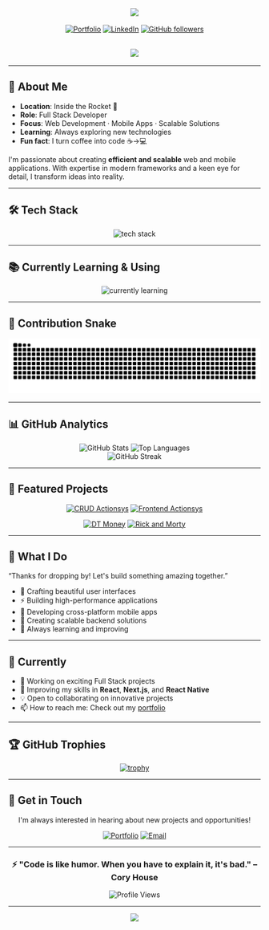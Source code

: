 <div align="center">
  
  <img src="https://capsule-render.vercel.app/api?type=waving&color=gradient&customColorList=6,11,20&height=200&section=header&text=Guilherme%20Santos&fontAlign=50&fontAlignY=35&desc=Full%20Stack%20Developer&descAlign=50&descAlignY=57&animation=fadeIn"/>

[![Portfolio](https://img.shields.io/badge/Portfolio-gsantos.vercel.app-000?style=for-the-badge&logo=vercel&logoColor=white)](https://gsantos.vercel.app)
[![LinkedIn](https://img.shields.io/badge/LinkedIn-Connect-0A66C2?style=for-the-badge&logo=linkedin&logoColor=white)](https://www.linkedin.com/in/guilherme-santos-652b49174/)
[![GitHub followers](https://img.shields.io/github/followers/guuilhermessantos?style=for-the-badge&logo=github&logoColor=white)](https://github.com/guuilhermessantos)

  <br/>
  <img src="https://readme-typing-svg.demolab.com?font=Inter&weight=600&size=22&duration=3000&pause=1000&color=58A6FF&center=true&vCenter=true&width=780&lines=React%2C+Next.js%2C+React+Native+%2B+Node.js;Clean%2C+minimalist%2C+and+scalable+interfaces;Shipping+reliable+web+%2B+mobile+experiences"/>

</div>

---

## 🚀 About Me

- **Location**: Inside the Rocket 🚀
- **Role**: Full Stack Developer
- **Focus**: Web Development · Mobile Apps · Scalable Solutions
- **Learning**: Always exploring new technologies
- **Fun fact**: I turn coffee into code ☕→💻

I'm passionate about creating **efficient and scalable** web and mobile applications. With expertise in modern frameworks and a keen eye for detail, I transform ideas into reality.

---

## 🛠️ Tech Stack

<div align="center">

  <img alt="tech stack" src="https://skillicons.dev/icons?i=react,nextjs,redux,ts,js,html,css,tailwind,styledcomponents,nodejs,express,postgres,docker,git,github,figma&perline=16"/>

</div>

---

## 📚 Currently Learning & Using

<div align="center">

  <img alt="currently learning" src="https://skillicons.dev/icons?i=python&perline=1"/>

</div>

---

## 🐍 Contribution Snake

<div align="center">
  <picture>
    <source media="(prefers-color-scheme: dark)" srcset="https://raw.githubusercontent.com/guuilhermessantos/guuilhermessantos/output/github-contribution-grid-snake-dark.svg" />
    <img alt="github contribution snake" src="https://raw.githubusercontent.com/guuilhermessantos/guuilhermessantos/output/github-contribution-grid-snake.svg" />
  </picture>

</div>

---

## 📊 GitHub Analytics

<div align="center">
  <img width="49%" alt="GitHub Stats" src="https://github-readme-stats.vercel.app/api?username=guuilhermessantos&show_icons=true&theme=dark&include_all_commits=true&count_private=true&hide_border=true&bg_color=0d1117&title_color=58a6ff&icon_color=58a6ff&text_color=c9d1d9"/>
  <img width="49%" alt="Top Languages" src="https://github-readme-stats.vercel.app/api/top-langs/?username=guuilhermessantos&layout=compact&langs_count=8&theme=dark&hide_border=true&bg_color=0d1117&title_color=58a6ff&text_color=c9d1d9"/>
  <br/>
</div>

<div align="center">
  
  <img alt="GitHub Streak" src="https://streak-stats.vercel.app/?user=guuilhermessantos&theme=dark&hide_border=true&background=0d1117&ring=58a6ff&fire=58a6ff&currStreakLabel=58a6ff&date_format=j%20M%5B%20Y%5D&card_width=700&cache_seconds=21600"/>

</div>

---

## 🎯 Featured Projects

<div align="center">

[![CRUD Actionsys](https://github-readme-stats.vercel.app/api/pin/?username=guuilhermessantos&repo=CRUD-BackEnd-Actionsys&theme=dark&hide_border=true&bg_color=0d1117&title_color=58a6ff&icon_color=58a6ff&text_color=c9d1d9)](https://github.com/guuilhermessantos/CRUD-BackEnd-Actionsys)
[![Frontend Actionsys](https://github-readme-stats.vercel.app/api/pin/?username=guuilhermessantos&repo=CRUD-FrontEnd-Actionsys&theme=dark&hide_border=true&bg_color=0d1117&title_color=58a6ff&icon_color=58a6ff&text_color=c9d1d9)](https://github.com/guuilhermessantos/CRUD-FrontEnd-Actionsys)

[![DT Money](https://github-readme-stats.vercel.app/api/pin/?username=guuilhermessantos&repo=dtmoney-ignite&theme=dark&hide_border=true&bg_color=0d1117&title_color=58a6ff&icon_color=58a6ff&text_color=c9d1d9)](https://github.com/guuilhermessantos/dtmoney-ignite)
[![Rick and Morty](https://github-readme-stats.vercel.app/api/pin/?username=guuilhermessantos&repo=rickandmorty&theme=dark&hide_border=true&bg_color=0d1117&title_color=58a6ff&icon_color=58a6ff&text_color=c9d1d9)](https://github.com/guuilhermessantos/rickandmorty)

</div>

---

## 💼 What I Do

“Thanks for dropping by! Let's build something amazing together.”

- 🎨 Crafting beautiful user interfaces
- ⚡ Building high-performance applications
- 📱 Developing cross-platform mobile apps
- 🔧 Creating scalable backend solutions
- 🚀 Always learning and improving

---

## 🌱 Currently

- 🔭 Working on exciting Full Stack projects
- 🌟 Improving my skills in **React**, **Next.js**, and **React Native**
- 💡 Open to collaborating on innovative projects
- 📫 How to reach me: Check out my [portfolio](https://gsantos.vercel.app)

---

## 🏆 GitHub Trophies

<div align="center">
  
[![trophy](https://github-profile-trophy.vercel.app/?username=guuilhermessantos&theme=darkhub&no-frame=true&no-bg=true&margin-w=4&column=7)](https://github.com/ryo-ma/github-profile-trophy)

</div>

---

## 💬 Get in Touch

<div align="center">

I'm always interested in hearing about new projects and opportunities!

[![Portfolio](https://img.shields.io/badge/🌐_Portfolio-Visit_My_Website-000?style=for-the-badge)](https://gsantos.vercel.app)
[![Email](https://img.shields.io/badge/📧_Email-Get_in_Touch-EA4335?style=for-the-badge)](mailto:guuilhermessantos@hotmail.com)

</div>

---

<div align="center">
  
### ⚡ "Code is like humor. When you have to explain it, it's bad." – Cory House

![Profile Views](https://komarev.com/ghpvc/?username=guuilhermessantos&color=58a6ff&style=for-the-badge&label=Profile+Views)

</div>

---

<div align="center">
  <img src="https://capsule-render.vercel.app/api?type=waving&color=gradient&customColorList=6,11,20&height=100&section=footer&animation=twinkling"/>
</div>

